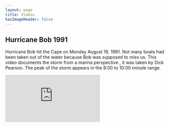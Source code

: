 ```yaml
---
layout: page
title: Videos
hasImageHeader: false
---
```

## Hurricane Bob 1991

Hurricane Bob hit the Cape on Monday August 19, 1991. Not many boats had been taken out of the water because Bob was supposed to miss us. This video documents the storm from a marina perspective , it was taken by Dick Pearson. The peak of the storm appears in the 8:00 to 10:00 minute range.

<div class="embed-responsive embed-responsive-4by3">
  <iframe class="embed-responsive-item" src="https://www.youtube.com/embed/TRjZ92da-h4?rel=0" frameborder="0" allow="autoplay; encrypted-media" allowfullscreen></iframe>
</div>
